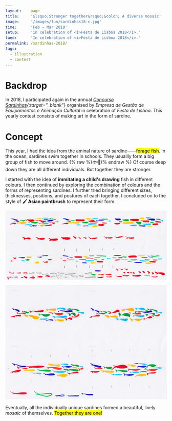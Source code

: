 ```yaml
---
layout:    page
title:     '&lsquo;Stronger together&rsquo;&colon; A diverse mosaic'
image:     '/images/fun/sardinhas18-c.jpg'
time:      'Feb ~ Mar 2018'
setup:     'in celebration of <i>Festa de Lisboa 2018</i>.'
laed:      'In celebration of <i>Festa de Lisboa 2018</i>.'
permalink: /sardinhas-2018/
tags:
  - illustration
  - contest
---
```


# Backdrop
In 2018, I participated again in the annual <i>[Concurso Sardinhas](http://lisboanarua.com/blog/2018/02/15/esta-aberto-concurso-sardinhas-festas-lisboa-2018/){:target="_blank"}</i> organised by <i>Empresa de Gestão de Equipamentos e Animação Cultural</i> in celebration of <i>Festa de Lisboa</i>. This yearly contest consists of making art in the form of sardine.

# Concept
This year, I had the idea from the aminal nature of sardine——<mark>forage fish</mark>. In the ocean, sardines swim together in schools. They usuallly form a big group of fish to move around. {% raw %}<span style="display: inline-block">🐟🐠</span>{% endraw %} Of course deep down they are all different individuals. But together they are stronger.

I started with the idea of **immitating a child's drawing** fish in different colours. I then continued by exploring the combination of colours and the forms of representing sardines. I further tried bringing different sizes, thicknesses, positions, and postures of each together. I concluded on to the style of **🖌 Asian paintbrush** to represent their form.

![Draft 1](/images/fun/sardinhas18-01.jpg)

![Draft 2](/images/fun/sardinhas18-02.jpg)

Eventually, all the individually unique sardines formed a beautiful, lively *mosaic* of themselves. <mark>Together they are one!</mark>